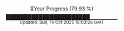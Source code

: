 <p align="center">
⏳Year Progress (79.93 %)<br>
███████████████████████▁▁▁▁▁▁▁ <br>
<sub>Updated: Sun, 19 Oct 2025 18:03:28 GMT</sub>
</p>

